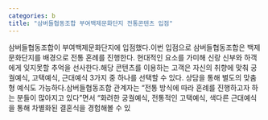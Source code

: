 ```yaml
---
categories: b
title: "삼버들협동조합 부여백제문화단지 전통콘텐츠 입점"
---
```

삼버들협동조합이 부여백제문화단지에 입점했다.이번 입점으로 삼버들협동조합은 백제문화단지를 배경으로 전통 혼례를 진행한다. 현대적인 요소를 가미해 신랑 신부와 하객에게 잊지못할 추억을 선사한다.해당 콘텐츠를 이용하는 고객은 자신의 취향에 맞춰 궁궐예식, 고택예식, 근대예식 3가지 중 하나를 선택할 수 있다. 상담을 통해 별도의 맞춤형 예식도 가능하다.삼버들협동조합 관계자는 “전통 방식에 따라 혼례를 진행하고자 하는 분들이 많아지고 있다”면서 “화려한 궁궐예식, 전통적인 고택예식, 색다른 근대예식을 통해 차별화된 결혼식을 경험해볼 수 있